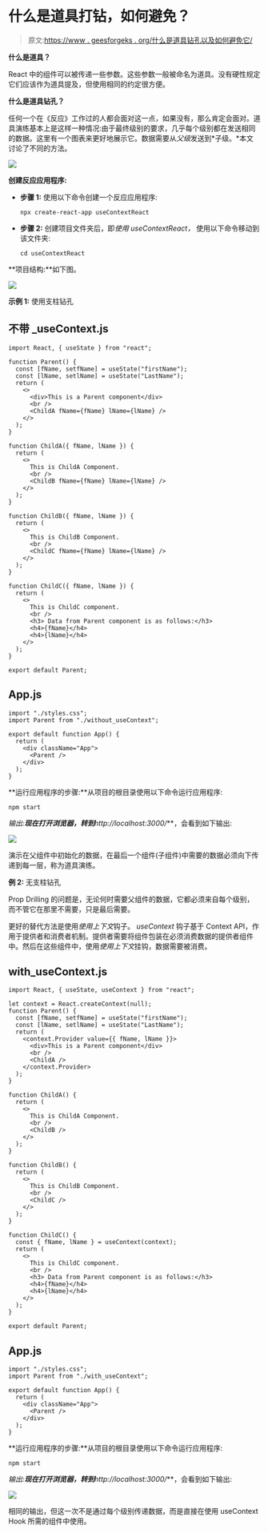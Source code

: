 # 什么是道具打钻，如何避免？

> 原文:[https://www . geesforgeks . org/什么是道具钻孔以及如何避免它/](https://www.geeksforgeeks.org/what-is-prop-drilling-and-how-to-avoid-it/)

**什么是道具？**

React 中的组件可以被传递一些参数。这些参数一般被命名为道具。没有硬性规定它们应该作为道具提及，但使用相同的约定很方便。

**什么是道具钻孔？**

任何一个在《反应》工作过的人都会面对这一点，如果没有，那么肯定会面对。道具演练基本上是这样一种情况:由于最终级别的要求，几乎每个级别都在发送相同的数据。这里有一个图表来更好地展示它。数据需要从*父级*发送到*子级。*本文讨论了不同的方法。

![](img/99512ce4e942348f66a9bde49f8534ef.png)

**创建反应应用程序:**

*   **步骤 1:** 使用以下命令创建一个反应应用程序:

    ```
    npx create-react-app useContextReact 
    ```

*   **步骤 2:** 创建项目文件夹后，即*使用 useContextReact，* 使用以下命令移动到该文件夹:

    ```
    cd useContextReact
    ```

**项目结构:**如下图。

![](img/5aa7d4f80a7286942c810e94de855664.png)

**示例 1:** 使用支柱钻孔

## 不带 _useContext.js

```
import React, { useState } from "react";

function Parent() {
  const [fName, setfName] = useState("firstName");
  const [lName, setlName] = useState("LastName");
  return (
    <>
      <div>This is a Parent component</div>
      <br />
      <ChildA fName={fName} lName={lName} />
    </>
  );
}

function ChildA({ fName, lName }) {
  return (
    <>
      This is ChildA Component.
      <br />
      <ChildB fName={fName} lName={lName} />
    </>
  );
}

function ChildB({ fName, lName }) {
  return (
    <>
      This is ChildB Component.
      <br />
      <ChildC fName={fName} lName={lName} />
    </>
  );
}

function ChildC({ fName, lName }) {
  return (
    <>
      This is ChildC component.
      <br />
      <h3> Data from Parent component is as follows:</h3>
      <h4>{fName}</h4>
      <h4>{lName}</h4>
    </>
  );
}

export default Parent;
```

## App.js

```
import "./styles.css";
import Parent from "./without_useContext";

export default function App() {
  return (
    <div className="App">
      <Parent />
    </div>
  );
}
```

**运行应用程序的步骤:**从项目的根目录使用以下命令运行应用程序:

```
npm start
```

**输出:**现在打开浏览器，转到***http://localhost:3000/***，会看到如下输出:

![](img/57230d98705629fa8c024dae02b0b6f4.png)

演示在父组件中初始化的数据，在最后一个组件(子组件)中需要的数据必须向下传递到每一层，称为道具演练。

**例 2:** 无支柱钻孔

Prop Drilling 的问题是，无论何时需要父组件的数据，它都必须来自每个级别，而不管它在那里不需要，只是最后需要。

更好的替代方法是使用*使用上下文*钩子。 *useContext* 钩子基于 Context API，作用于提供者和消费者机制。提供者需要将组件包装在必须消费数据的提供者组件中。然后在这些组件中，使用*使用上下文*挂钩，数据需要被消费。

## with_useContext.js

```
import React, { useState, useContext } from "react";

let context = React.createContext(null);
function Parent() {
  const [fName, setfName] = useState("firstName");
  const [lName, setlName] = useState("LastName");
  return (
    <context.Provider value={{ fName, lName }}>
      <div>This is a Parent component</div>
      <br />
      <ChildA />
    </context.Provider>
  );
}

function ChildA() {
  return (
    <>
      This is ChildA Component.
      <br />
      <ChildB />
    </>
  );
}

function ChildB() {
  return (
    <>
      This is ChildB Component.
      <br />
      <ChildC />
    </>
  );
}

function ChildC() {
  const { fName, lName } = useContext(context);
  return (
    <>
      This is ChildC component.
      <br />
      <h3> Data from Parent component is as follows:</h3>
      <h4>{fName}</h4>
      <h4>{lName}</h4>
    </>
  );
}

export default Parent;
```

## App.js

```
import "./styles.css";
import Parent from "./with_useContext";

export default function App() {
  return (
    <div className="App">
      <Parent />
    </div>
  );
}
```

**运行应用程序的步骤:**从项目的根目录使用以下命令运行应用程序:

```
npm start
```

**输出:**现在打开浏览器，转到***http://localhost:3000/***，会看到如下输出:

![](img/57230d98705629fa8c024dae02b0b6f4.png)

相同的输出，但这一次不是通过每个级别传递数据，而是直接在使用 useContext Hook 所需的组件中使用。